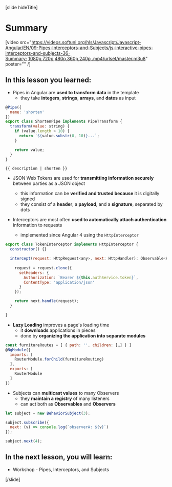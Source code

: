 [slide hideTitle]

# Summary

[video src="https://videos.softuni.org/hls/Javascript/Javascript-Angular/EN/09-Pipes-Interceptors-and-Subjects/js-interactive-pipes-interceptors-and-subjects-36-Summary-,1080p,720p,480p,360p,240p,.mp4/urlset/master.m3u8" poster="" /]

## In this lesson you learned:

- Pipes in Angular are **used to transform data** in the template
  - they take **integers**, **strings**, **arrays**, and **dates** as input

```js
@Pipe({
  name: 'shorten'
})
export class ShortenPipe implements PipeTransform {
  transform(value: string) {
    if (value.length > 10) {
      return `${value.substr(0, 10)}...`; 
    }

    return value;
  }
}

```

`{{ description | shorten }}`


- JSON Web Tokens are used for **transmitting information securely** between parties as a JSON object
  - this information can be **verified and trusted because** it is digitally signed
  - they consist of a **header**, a **payload**, and a **signature**, separated by dots

- Interceptors are most often **used to automatically attach authentication** information to requests
  - implemented since Angular 4 using the `HttpInterceptor`

```js
export class TokenInterceptor implements HttpInterceptor {
  constructor() {}

  intercept(request: HttpRequest<any>, next: HttpHandler): Observable<HttpEvent<any>> {
 
    request = request.clone({
      setHeaders: {
        Authorization: `Bearer ${this.authService.token}`,
        ContentType: 'application/json'
      }
    });

    return next.handle(request);
  }

}

```

- **Lazy Loading** improves a page's loading time
  - it **downloads** applications in pieces
  - done by **organizing the application into separate modules**

```js
const furnitureRoutes = [ { path: '', children: […] } ]
@NgModule({
  imports: [
    RouterModule.forChild(furnitureRouting)
  ],
  exports: [
    RouterModule
  ]
})

```

- Subjects can **multicast values** to many Observers
  - they **maintain a registry** of many listeners
  - can act both as **Observables** and **Observers**

```js
let subject = new BehaviorSubject(3);

subject.subscribe({
  next: (v) => console.log(`observerA: ${v}`)
});

subject.next(4);

```

## In the next lesson, you will learn:

- Workshop - Pipes, Interceptors, and Subjects

[/slide]
